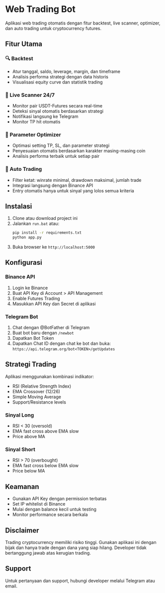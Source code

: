 # Web Trading Bot

Aplikasi web trading otomatis dengan fitur backtest, live scanner, optimizer, dan auto trading untuk cryptocurrency futures.

## Fitur Utama

### 🔍 Backtest
- Atur tanggal, saldo, leverage, margin, dan timeframe
- Analisis performa strategi dengan data historis
- Visualisasi equity curve dan statistik trading

### 📡 Live Scanner 24/7
- Monitor pair USDT-Futures secara real-time
- Deteksi sinyal otomatis berdasarkan strategi
- Notifikasi langsung ke Telegram
- Monitor TP hit otomatis

### 🎯 Parameter Optimizer
- Optimasi setting TP, SL, dan parameter strategi
- Penyesuaian otomatis berdasarkan karakter masing-masing coin
- Analisis performa terbaik untuk setiap pair

### 🤖 Auto Trading
- Filter ketat: winrate minimal, drawdown maksimal, jumlah trade
- Integrasi langsung dengan Binance API
- Entry otomatis hanya untuk sinyal yang lolos semua kriteria

## Instalasi

1. Clone atau download project ini
2. Jalankan `run.bat` atau:
   ```bash
   pip install -r requirements.txt
   python app.py
   ```
3. Buka browser ke `http://localhost:5000`

## Konfigurasi

### Binance API
1. Login ke Binance
2. Buat API Key di Account > API Management
3. Enable Futures Trading
4. Masukkan API Key dan Secret di aplikasi

### Telegram Bot
1. Chat dengan @BotFather di Telegram
2. Buat bot baru dengan `/newbot`
3. Dapatkan Bot Token
4. Dapatkan Chat ID dengan chat ke bot dan buka:
   `https://api.telegram.org/bot<TOKEN>/getUpdates`

## Strategi Trading

Aplikasi menggunakan kombinasi indikator:
- RSI (Relative Strength Index)
- EMA Crossover (12/26)
- Simple Moving Average
- Support/Resistance levels

### Sinyal Long
- RSI < 30 (oversold)
- EMA fast cross above EMA slow
- Price above MA

### Sinyal Short  
- RSI > 70 (overbought)
- EMA fast cross below EMA slow
- Price below MA

## Keamanan

- Gunakan API Key dengan permission terbatas
- Set IP whitelist di Binance
- Mulai dengan balance kecil untuk testing
- Monitor performance secara berkala

## Disclaimer

Trading cryptocurrency memiliki risiko tinggi. Gunakan aplikasi ini dengan bijak dan hanya trade dengan dana yang siap hilang. Developer tidak bertanggung jawab atas kerugian trading.

## Support

Untuk pertanyaan dan support, hubungi developer melalui Telegram atau email.